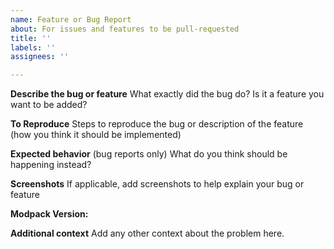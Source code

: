 ```yaml
---
name: Feature or Bug Report
about: For issues and features to be pull-requested
title: ''
labels: ''
assignees: ''

---
```


**Describe the bug or feature**
What exactly did the bug do? Is it a feature you want to be added?

**To Reproduce**
Steps to reproduce the bug or description of the feature (how you think it should be implemented)

**Expected behavior**
(bug reports only) What do you think should be happening instead?

**Screenshots**
If applicable, add screenshots to help explain your bug or feature

**Modpack Version:**


**Additional context**
Add any other context about the problem here.
